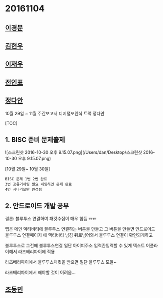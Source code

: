 20161104
========

## [이경문](gilgil.md)

## [김현우](kcrong.md)

## [이재우](inparadox.md) 

## [전인표](jeoninpyo.md)

## [정다안](dani.md)
10월 29일 ~ 11월
주간보고서
디지털포렌식 트랙 정다안

[TOC]
## 1. BISC 준비 문제출제


![스크린샷 2016-10-30 오후 9.15.07.png](/Users/dan/Desktop/스크린샷 2016-10-30 오후 9.15.07.png)

[10월 29일~ 10월 30일]
```
BISC 문제 1번 2번 완료
3번 공유기세팅 필요 세팅하면 문제 완료
4번 시나리오만 완성됨 
```

## 2. 안드로이드 개발 공부

결론: 블루투스 연결하여 패킷수집이 매우 힘듬 ㅠㅠ 

앱은 
메인 엑티비티에 블루투스 연결하는 버튼을 만들고
그 버튼을 만들면 안드로이드 블루투스 연결페이지 에 액티비티 넘김
뒤로넘어와서
블루투스 연결이 확인되게하고

블루투스로 
그전에 블루투스연결
일단 아이피주소 입력칸입력할 수 있게
텍스트 어플라이해서 
라즈베리파이에 적용

라즈베리파이에서 블루투스패킷을 받으면
일단 블루투스 모듈~

라즈베리파이에서 해야할 것이 어려움...



## [조동민](dmj.md)
